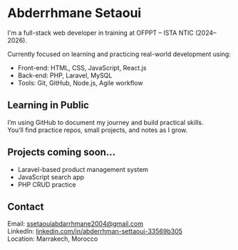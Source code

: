 # Abderrhmane Setaoui

I'm a full-stack web developer in training at OFPPT – ISTA NTIC (2024–2026).

Currently focused on learning and practicing real-world development using:
- Front-end: HTML, CSS, JavaScript, React.js
- Back-end: PHP, Laravel, MySQL
- Tools: Git, GitHub, Node.js, Agile workflow

## Learning in Public

I’m using GitHub to document my journey and build practical skills.  
You’ll find practice repos, small projects, and notes as I grow.

## Projects coming soon...

- Laravel-based product management system  
- JavaScript search app  
- PHP CRUD practice

## Contact

Email: ssetaouiabdarrhmane2004@gmail.com  
LinkedIn: [linkedin.com/in/abderrhman-settaoui-33569b305](https://www.linkedin.com/in/abderrhman-settaoui-33569b305/)  
Location: Marrakech, Morocco
